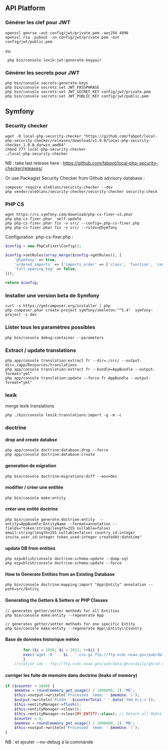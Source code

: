 
## API Platform

### Générer les clef pour JWT

	openssl genrsa -out config/jwt/private.pem -aes256 4096
	openssl rsa -pubout -in config/jwt/private.pem -out config/jwt/public.pem
ou

	 php bin/console lexik:jwt:generate-keypair

### Générer les secrets pour JWT

	php bin/console secrets:generate-keys
	php bin/console secrets:set JWT_PASSPHRASE
	php bin/console secrets:set JWT_SECRET_KEY config/jwt/private.pem
	php bin/console secrets:set JWT_PUBLIC_KEY config/jwt/public.pem

## Symfony

### Security checker

    wget -O local-php-security-checker "https://github.com/fabpot/local-php-security-checker/releases/download/v1.0.0/local-php-security-checker_1.0.0_darwin_amd64"
    chmod 777 local-php-security-checker
    ./local-php-security-checker

NB : take last release here : https://github.com/fabpot/local-php-security-checker/releases/

Or use Packagist Security Checker from Github advisory database :

    composer require aleblanc/security-checker --dev
    php vendor/aleblanc/security-checker/security-checker security:check


### PHP CS

    wget https://cs.symfony.com/download/php-cs-fixer-v3.phar
    php php-cs-fixer.phar  self-update
    php php-cs-fixer.phar fix -v src/ --config=.php-cs-fixer.php
    php php-cs-fixer.phar fix -v src/ --rules=@Symfony


Configuration .php-cs-fixer.php :

``` php
$config = new PhpCsFixer\Config();

$config->setRules(array_merge($config->getRules(), [
    '@Symfony' => true,
    'ordered_imports' => ['imports_order' => ['class', 'function', 'const'], 'sort_algorithm' => 'none'],
    'full_opening_tag' => false,
]));

return $config;
```


### Installer une version beta de Symfony

    curl -s https://getcomposer.org/installer | php
    php composer.phar create-project symfony/skeleton:"^5.4"  symfony-project -s dev

### Lister tous les paramètres possibles 

    php bin/console debug:container --parameters

### Extract / update translations

    php app/console translation:extract fr --dir=./src/ --output-dir=./app/Resources/translations
    php app/console translation:extract fr --bundle=AppBundle --output-format="yml"
    php app/console translation:update --force fr AppBundle --output-format="yml"

### lexik
merge lexik translations

    php ./bin/console lexik:translations:import -g -m -c

### doctrine

#### drop and create databse

    php app/console doctrine:database:drop --force
    php app/console doctrine:database:create

#### generation de migration

    php bin/console doctrine:migrations:diff --env=dev

#### modifier / créer une entitée

    php bin/console make:entity

#### créer une entité doctrine

    php bin/console generate:doctrine:entity  --entity=AppBundle:EntityName --format=annotation --fields="token:string(length=255 nullable=false) email:string(length=255 nullable=false) country_id:integer invite_user_id:integer token_used:integer createdAt:datetime"

#### update DB from entities

    php ezpublish/console doctrine:schema:update --dump-sql
    php ezpublish/console doctrine:schema:update --force

#### How to Generate Entities from an Existing Database

    php bin/console doctrine:mapping:import "App\Entity" annotation --path=src/Entity

#### Generating the Getters & Setters or PHP Classes

    // generates getter/setter methods for all Entities
    php bin/console make:entity --regenerate App
    
    // generates getter/setter methods for one specific Entity
    php bin/console make:entity --regenerate App\\Entity\\Country

#### Base de données historique météo

``` php
        for ($i = 1890; $i < 2012; ++$i) {
		exec('wget -O ' . $i . '.csv.gz ftp://ftp.ncdc.noaa.gov/pub/data/ghcn/daily/by_year/' . $i . '.csv.gz');
    	}
	//station ids : ftp://ftp.ncdc.noaa.gov/pub/data/ghcn/daily/ghcnd-stations.txt
```
#### corriger les fuite de memoire dans doctrine (leaks of memory) 

``` php
if ($counter > 5000) {
    $memUse = round(memory_get_usage() / 1000000, 2).'MB';
    $this->output->writeln('Processed  (mem: '.$memUse.')');
    $output->writeln('FLUSH '.$counterTotal.' '.date('Ymd H:i:s'));
    $this->entityManager->flush();
    $this->entityManager->clear();
    $this->entityManager->clear(MY_ENTITY::class); // Detach all MyEntity from Doctrine.
    $counter = 0;
    $memUse = round(memory_get_usage() / 1000000, 2).'MB';
    $this->output->writeln('Processed  (mem: '.$memUse.')');
}
```

NB : et ajouter --no-debug à la commande





